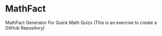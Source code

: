 # MathFact
MathFact Generator For Quick Math Quizs (This is an exercise to create a GitHub Repository)
